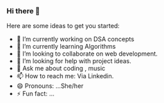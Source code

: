 ### Hi there 👋


Here are some ideas to get you started:

- 🔭 I’m currently working on DSA concepts
- 🌱 I’m currently learning Algorithms
- 👯 I’m looking to collaborate on web development.
- 🤔 I’m looking for help with project ideas.
- 💬 Ask me about coding , music
- 📫 How to reach me: Via Linkedin.
- 😄 Pronouns: ...She/her
- ⚡ Fun fact: ...

